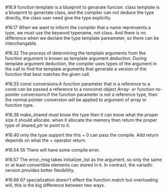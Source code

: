 #16.9
function template is a blueprint to genarate funcion.
class template is a blueprint to genertate class, and the compiler can not deduce the type directly,
the class user need give the type explicitly.

#16.17
When we want to inform the compiler that a name reprensents a type, we must use the keyword typename, not class.
And there is no difference when we declare the type template pareameter, so there can be interchangable.

#16.32
The process of determining the template arguments from the function argument is known as template argument deduction.
During template argument deduction, the compiler uses types of the argument in the call to find the template arguments
that generate a version of the function that best matches the given call.

#16.33
const conversions:A function parameter that is a reference to a const can be passed a reference to a nonconst object
Array- or function-to-pointer conversions:if the function parameter is not a reference type, then the normal pointer
conversion will be applied to argument of array or function type.

#16.38
make_shared must know the type then it can know what the proper size it should allocate.
when it allocate the memory then return the proper type of shared_ptr to point to it.

#16.40
only the type support the this + 0 can pass the compile. Add return depends on what the + operator return.

#16.54 55
There will have some compile error.

#16.57
The error_msg takes initializer_list as the argument, so only the same or at least convertible elements can stored in it.
In contract, the variadic version provides better flexiblility.

#16.66 67
specialization doesn't effect the function match but overloading will, this is the big difference between two ways.
